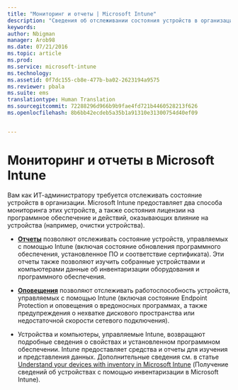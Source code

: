 ```yaml
---
title: "Мониторинг и отчеты | Microsoft Intune"
description: "Сведения об отслеживании состояния устройств в организации с помощью мониторинга и отчетов."
keywords: 
author: Nbigman
manager: Arob98
ms.date: 07/21/2016
ms.topic: article
ms.prod: 
ms.service: microsoft-intune
ms.technology: 
ms.assetid: 0f7dc155-cb8e-477b-ba02-2623194a9575
ms.reviewer: pbala
ms.suite: ems
translationtype: Human Translation
ms.sourcegitcommit: 72288296d966b9b9fae4fd721b4460528213f626
ms.openlocfilehash: 8b6bb42ecdeb5a35b1a91310e31300754d40ef09


---
```


# Мониторинг и отчеты в Microsoft Intune
Вам как ИТ-администратору требуется отслеживать состояние устройств в организации. Microsoft Intune предоставляет два способа мониторинга этих устройств, а также состояния лицензии на программное обеспечение и действий, оказывающих влияние на устройства (например, очистки устройства).

-   **[Отчеты](understand-microsoft-intune-operations-by-using-reports.md)** позволяют отслеживать состояние устройств, управляемых с помощью Intune (включая состояние обновления программного обеспечения, установленное ПО и соответствие сертификата). 
     Эти отчеты также позволяют изучить собранные устройствами и компьютерами данные об инвентаризации оборудования и программного обеспечения.

-   **[Оповещения](get-notified-by-alerts.md)** позволяют отслеживать работоспособность устройств, управляемых с помощью Intune (включая состояние Endpoint Protection и оповещения о вредоносных программах, а также предупреждения о нехватке дискового пространства или недостаточной скорости сетевого подключения).

-   Устройства и компьютеры, управляемые Intune, возвращают подробные сведения о свойствах и установленном программном обеспечении.  Intune предоставляет средства и отчеты для изучения и представления данных. Дополнительные сведения см. в статье [Understand your devices with inventory in Microsoft Intune](understand-your-devices-with-inventory-in-microsoft-intune.md) (Получение сведений об устройствах с помощью инвентаризации в Microsoft Intune).




<!--HONumber=Jul16_HO3-->


